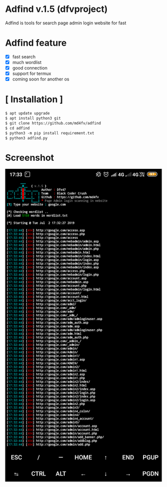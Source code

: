 # Adfind v.1.5 (dfvproject)

Adfind is tools for search page admin login website for fast

# Adfind feature
- [x] fast search
- [x] much wordlist
- [x] good connection
- [x] support for termux
- [x] coming soon for another os

# [ Installation ]
```
$ apt update upgrade
$ apt install python3 git
$ git clone https://github.com/md4fv/adfind
$ cd adfind
$ python3 -m pip install requirement.txt
$ python3 adfind.py
```
# Screenshot
<img src="img/adfind.png" />
